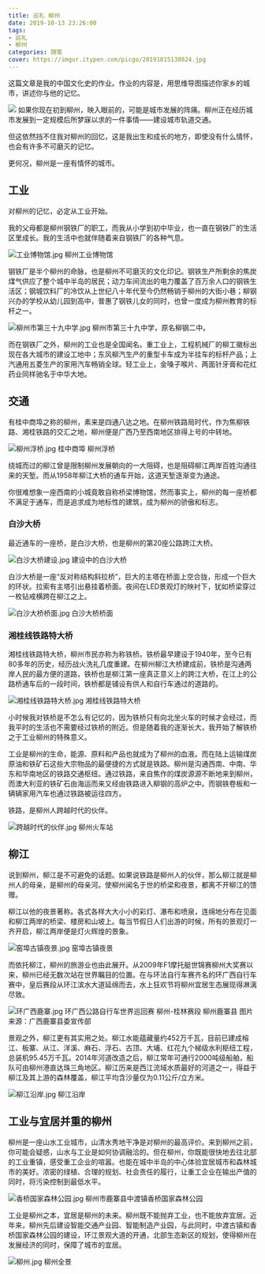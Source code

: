 ```yaml
---
title: 巡礼 柳州
date: 2019-10-13 23:26:00
tags: 
- 巡礼
- 柳州
categories: 随笔
cover: https://imgur.itypen.com/picgo/20191015130824.jpg
---
```


这篇文章是我的中国文化史的作业。作业的内容是，用思维导图描述你家乡的城市，讲述你与他的记忆。

![](https://cdn.nlark.com/yuque/0/2019/png/244524/1570624693143-267dfde2-5928-4fca-b47e-524891b5a985.png)
如果你现在初到柳州，映入眼前的，可能是城市发展的阵痛。柳州正在经历城市发展到一定规模后所梦寐以求的一件事情——建设城市轨道交通。

但这依然挡不住我对柳州的回忆，这是我出生和成长的地方，即使没有什么情怀，也会有许多不可磨灭的记忆。

更何况，柳州是一座有情怀的城市。

## 工业
对柳州的记忆，必定从工业开始。

我的父母都是柳州钢铁厂的职工，而我从小学到初中毕业，也一直在钢铁厂的生活区里成长。我的生活中也就伴随着来自钢铁厂的各种气息。

![工业博物馆.jpg](https://cdn.nlark.com/yuque/0/2019/jpeg/244524/1570974190176-d72d772d-5937-4d36-b18a-b707047f7fd1.jpeg#align=left&display=inline&height=1080&name=%E5%B7%A5%E4%B8%9A%E5%8D%9A%E7%89%A9%E9%A6%86.jpg&originHeight=1080&originWidth=1920&search=&size=1638730&status=done&width=1920)
柳州工业博物馆

钢铁厂是半个柳州的命脉，也是柳州不可磨灭的文化印记。钢铁生产所剩余的焦炭煤气供应了整个城中半岛的居民；动力车间流出的电力覆盖了百万余人口的钢铁生活区；钢城饮料厂的冷饮从上世纪八十年代至今仍然畅销于柳州的大街小巷；柳钢兴办的学校从幼儿园到高中，普惠了钢铁儿女的同时，也曾一度成为柳州教育的标杆之一。

![柳州市第三十九中学.jpg](https://cdn.nlark.com/yuque/0/2019/jpeg/244524/1570973063458-33b610ab-7f1f-40d6-8969-d9d7a8326ea6.jpeg#align=left&display=inline&height=1080&name=%E6%9F%B3%E5%B7%9E%E5%B8%82%E7%AC%AC%E4%B8%89%E5%8D%81%E4%B9%9D%E4%B8%AD%E5%AD%A6.jpg&originHeight=1080&originWidth=1920&search=&size=774428&status=done&width=1920)
柳州市第三十九中学，原名柳钢二中。

而在钢铁厂之外，柳州的工业也是全国闻名。重工业上，工程机械厂的柳工徽标出现在各大城市的建设工地中；东风柳汽生产的重型卡车成为半挂车的标杆产品；上汽通用五菱生产的家用汽车畅销全球。轻工业上，金嗓子喉片、两面针牙膏和花红药业同样驰名于中华大地。

## 交通
有桂中商埠之称的柳州，素来是四通八达之地。在柳州铁路局时代，作为焦柳铁路、湘桂铁路的交汇之地，柳州便是广西乃至西南地区排得上号的中转地。

![柳州浮桥.jpg](https://cdn.nlark.com/yuque/0/2019/jpeg/244524/1570973070724-43b3383e-15c3-4b81-b32e-3a60959015be.jpeg#align=left&display=inline&height=1080&name=%E6%9F%B3%E5%B7%9E%E6%B5%AE%E6%A1%A5.jpg&originHeight=1080&originWidth=1920&search=&size=504598&status=done&width=1920)
桂中商埠 柳州浮桥

绕城而过的柳江曾是限制柳州发展朝向的一大阻碍，也是阻碍柳江两岸百姓沟通往来的天堑。而从1958年柳江大桥的通车开始，这道天堑逐渐变为通途。

你很难想象一座西南的小城竟敢自称桥梁博物馆，然而事实上，柳州的每一座桥都不满足于通车，而是追求成为地标性的建筑，成为柳州的骄傲和标志。

### 白沙大桥
最近通车的一座桥，是白沙大桥，也是柳州的第20座公路跨江大桥。

![白沙大桥建设.jpg](https://cdn.nlark.com/yuque/0/2019/jpeg/244524/1570973378269-751dbc62-b34f-48b9-a5bd-e7eb7b5a5d27.jpeg#align=left&display=inline&height=1080&name=%E7%99%BD%E6%B2%99%E5%A4%A7%E6%A1%A5%E5%BB%BA%E8%AE%BE.jpg&originHeight=1080&originWidth=1920&search=&size=639349&status=done&width=1920)
建设中的白沙大桥

白沙大桥是一座“反对称结构斜拉桥”，巨大的主塔在桥面上空合拢，形成一个巨大的环状。拉索有主塔引出悬挂着桥面。夜间在LED景观灯的映衬下，犹如桥梁穿过一枚钻戒横跨在柳江之上。

![白沙大桥桥面.jpg](https://cdn.nlark.com/yuque/0/2019/jpeg/244524/1570973468403-cbfe0c2b-b807-4f07-aa91-cb5f17f1ec43.jpeg#align=left&display=inline&height=1080&name=%E7%99%BD%E6%B2%99%E5%A4%A7%E6%A1%A5%E6%A1%A5%E9%9D%A2.jpg&originHeight=1080&originWidth=1920&search=&size=1390873&status=done&width=1920)
白沙大桥桥面

### 湘桂线铁路特大桥
湘桂线铁路特大桥，柳州市民亦称为称铁桥。铁桥最早建设于1940年，至今已有80多年的历史，经历战火洗礼几度重建。在柳州柳江大桥建成前，铁桥是沟通两岸人民的最方便的道路，铁桥也是柳江第一座真正意义上的跨江大桥，在江上的公路桥通车后的一段时间，铁桥都是铺设有供人和自行车通过的道路的。

![湘桂线铁路特大桥.jpg](https://cdn.nlark.com/yuque/0/2019/jpeg/244524/1570973556700-4a7ddd3a-87a1-4d29-b569-8f15ab301831.jpeg#align=left&display=inline&height=1080&name=%E6%B9%98%E6%A1%82%E7%BA%BF%E9%93%81%E8%B7%AF%E7%89%B9%E5%A4%A7%E6%A1%A5.jpg&originHeight=1080&originWidth=1920&search=&size=882906&status=done&width=1920)
湘桂线铁路特大桥

小时候我对铁桥是不怎么有记忆的，因为铁桥只有向北坐火车的时候才会经过，而我平时的生活也不需要经过铁桥的附近。但是随着我的逐渐长大，我开始了解铁桥之于工业柳州的特殊意义。

工业是柳州的生命，能源、原料和产品也就成为了柳州的血液。而在陆上运输煤炭原油和铁矿石这些大宗物品的最便捷的方式就是铁路。柳州是沟通西南、中南、华东和华南地区的铁路交通枢纽。通过铁路，来自焦作的煤炭源源不断地来到柳州，而澳大利亚的铁矿石由海运而来又经由铁路进入柳钢的高炉之中。而钢铁卷板和一辆辆家用汽车也通过铁路被运往四方。

铁路，是柳州人跨越时代的伙伴。

![跨越时代的伙伴.jpg](https://cdn.nlark.com/yuque/0/2019/jpeg/244524/1570973648872-e75ee711-8fb8-4736-abd0-ba26408fc230.jpeg#align=left&display=inline&height=1080&name=%E8%B7%A8%E8%B6%8A%E6%97%B6%E4%BB%A3%E7%9A%84%E4%BC%99%E4%BC%B4.jpg&originHeight=1080&originWidth=1920&search=&size=1495000&status=done&width=1920)
柳州火车站

## 柳江
说到柳州，柳江是不可避免的话题。如果说铁路是柳州人的伙伴，那么柳江就是柳州人的母亲，是柳州的母亲河。使柳州闻名于世的桥梁和夜景，都离不开柳江的馈赠。

柳江以他的夜景著称。各式各样大大小小的彩灯、瀑布和喷泉，连绵地分布在见面和柳江两岸的桥梁、楼房和山坡上。每当节假日人们出游的时候，所有的景观灯一齐开启，柳江两岸便是灯火辉煌的景象。

![窑埠古镇夜景.jpg](https://cdn.nlark.com/yuque/0/2019/jpeg/244524/1570973079477-7e42967a-960e-4818-b822-bcc246229950.jpeg#align=left&display=inline&height=1080&name=%E7%AA%91%E5%9F%A0%E5%8F%A4%E9%95%87%E5%A4%9C%E6%99%AF.jpg&originHeight=1080&originWidth=1920&search=&size=1050149&status=done&width=1920)
窑埠古镇夜景

而依托柳江，柳州的旅游业也由此展开。从2009年F1摩托艇世锦赛柳州大奖赛以来，柳州已经无数次站在世界瞩目的位置。在与环法自行车赛齐名的环广西自行车赛中，皇后赛段从环江滨水大道延绵而去，水上狂欢节将柳州宜居生态展现得淋漓尽致。

![环广西鹿寨.jpg](https://cdn.nlark.com/yuque/0/2019/jpeg/244524/1570973667440-6f1ab2a2-f40a-41af-9f6c-5088135480ec.jpeg#align=left&display=inline&height=1080&name=%E7%8E%AF%E5%B9%BF%E8%A5%BF%E9%B9%BF%E5%AF%A8.jpg&originHeight=1080&originWidth=1920&search=&size=999331&status=done&width=1920)
环广西公路自行车世界巡回赛 柳州-桂林赛段 柳州鹿寨县 图片来源：广西鹿寨县委宣传部

景观之外，柳江更有其实用之处。柳江水能蕴藏量约452万千瓦，目前已建成榕江、板寨、从江、洋溪、麻石、浮石、古顶、大埔、红花九个梯级水利枢纽工程，总装机95.45万千瓦。2014年河道改造之后，柳江常年可通行2000吨级船舶，船队可由柳州港直达珠三角地区。柳江历来是西江流域水质最好的河道之一，得益于柳江及其上游的森林覆盖，柳江平均含沙量仅为0.11公斤/立方米。

![柳江沿岸.jpg](https://cdn.nlark.com/yuque/0/2019/jpeg/244524/1570973856037-ec871f94-6ea4-404e-b511-54aecc57be6d.jpeg#align=left&display=inline&height=1080&name=%E6%9F%B3%E6%B1%9F%E6%B2%BF%E5%B2%B8.jpg&originHeight=1080&originWidth=1920&search=&size=1707062&status=done&width=1920)
柳江沿岸

## 工业与宜居并重的柳州
柳州是一座山水工业城市，山清水秀地干净是对柳州的最高评价。来到柳州之前，你可能会疑惑，山水与工业是如何协调融洽的。但在柳州，你既能很快地去往北部的工业重镇，感受重工企业的喧嚣。也能在城中半岛的中心体验宜居城市和森林城市的美好。浓密的绿植、合理的规划、社会责任的履行，让重工企业在输出产值的同时，将污染控制到最低水平。

![香桥国家森林公园.jpg](https://cdn.nlark.com/yuque/0/2019/jpeg/244524/1570974049338-84b80223-c821-4e5c-9e68-38b4f9d00adf.jpeg#align=left&display=inline&height=1080&name=%E9%A6%99%E6%A1%A5%E5%9B%BD%E5%AE%B6%E6%A3%AE%E6%9E%97%E5%85%AC%E5%9B%AD.jpg&originHeight=1080&originWidth=1920&search=&size=1400143&status=done&width=1920)
柳州市鹿寨县中渡镇香桥国家森林公园

工业是柳州之本，宜居是柳州的未来。柳州既不能抛弃工业，也不能放弃宜居。近年来，柳州先后建设智能交通产业园、智能制造产业园，与此同时，中渡古镇和香桥国家森林公园的建设，环江景观大道的开通，北部生态新区的规划，使得柳州在发展经济的同时，保障了城市的宜居。

![柳州.jpg](https://cdn.nlark.com/yuque/0/2019/jpeg/244524/1570975753698-90589f9b-92d2-4d56-96f6-0bfbca1b5fc5.jpeg#align=left&display=inline&height=1080&name=%E6%9F%B3%E5%B7%9E.jpg&originHeight=1080&originWidth=1920&search=&size=1553549&status=done&width=1920)
柳州全景